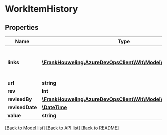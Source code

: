 # WorkItemHistory

## Properties
Name | Type | Description | Notes
------------ | ------------- | ------------- | -------------
**links** | [**\FrankHouweling\AzureDevOpsClient\Wit\Model\ReferenceLinks**](ReferenceLinks.md) | Link references to related REST resources. | [optional] 
**url** | **string** |  | [optional] 
**rev** | **int** |  | [optional] 
**revisedBy** | [**\FrankHouweling\AzureDevOpsClient\Wit\Model\IdentityReference**](IdentityReference.md) |  | [optional] 
**revisedDate** | [**\DateTime**](\DateTime.md) |  | [optional] 
**value** | **string** |  | [optional] 

[[Back to Model list]](../README.md#documentation-for-models) [[Back to API list]](../README.md#documentation-for-api-endpoints) [[Back to README]](../README.md)


